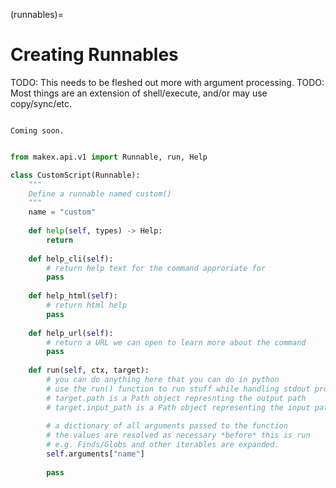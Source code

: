 (runnables)=
# Creating Runnables

TODO: This needs to be fleshed out more with argument processing.
TODO: Most things are an extension of shell/execute, and/or may use copy/sync/etc.

```{note}

Coming soon.
```

```python

from makex.api.v1 import Runnable, run, Help

class CustomScript(Runnable):
    """
    Define a runnable named custom()
    """
    name = "custom"
    
    def help(self, types) -> Help:
        return 
    
    def help_cli(self):
        # return help text for the command approriate for 
        pass
    
    def help_html(self):
        # return html help
        pass
    
    def help_url(self):
        # return a URL we can open to learn more about the command
        pass
    
    def run(self, ctx, target):
        # you can do anything here that you can do in python
        # use the run() function to run stuff while handling stdout properly
        # target.path is a Path object represnting the output path
        # target.input_path is a Path object representing the input path
        
        # a dictionary of all arguments passed to the function
        # the values are resolved as necessary *before* this is run
        # e.g. Finds/Globs and other iterables are expanded.
        self.arguments["name"]
        
        pass
```


